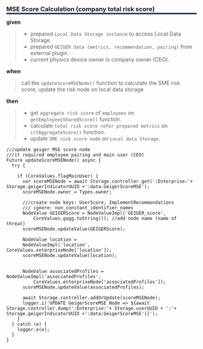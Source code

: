  <h3 style="box-shadow: 0px 4px 0px 0px #233c68;"> MSE Score Calculation (company total risk score)</h3>

 **given**
 > - prepared `Local Data Storage instance` to access Local Data Storage.
 > - prepared `GEIGER data (metrics, recommendation, pairing)` from external plugin.
 > - current physics device owner is company owner (CEO).
 
 **when** 
 > call the `updateScoreMSENode()` function to calculate the SME risk score, update the risk node on local data storage
 
 **then** 
 > - get `aggregate risk score` of `employees` on `getEmployeesSharedScore()` function.
 > - calculate `total risk score refer prepared metrics` on `crtAggregateScore()` function.
 > - update `SME risk score node` on `Local data Storage`. 
  
    ///update geiger MSE score node
    ///it required employee pairing and main user (CEO)
    Future updateScoreMSENode() async {
      try {
    
        if (CoreValues.flagMainUser) {
          var scoreMSENode = await Storage.controller.get(':Enterprise:'+ Storage.geigerIndicatorUUID +':data:GeigerScoreMSE');
          scoreMSENode.owner = Types.owner;
          
          ///create node keys: UserScore, ImplementRecommendations
          /// ignore: non_constant_identifier_names
          NodeValue GEIGERScore = NodeValueImpl('GEIGER_score',
              CoreValues.gagg.toString()); //add node name (name of threat)
          scoreMSENode.updateValue(GEIGERScore);
    
          NodeValue location =
          NodeValueImpl('location', CoreValues.enterpriseNode['location']);
          scoreMSENode.updateValue(location);
    
    
          NodeValue associatedProfiles = NodeValueImpl('associatedProfiles',
              CoreValues.enterpriseNode['associatedProfiles']);
          scoreMSENode.updateValue(associatedProfiles);
    
          await Storage.controller.addOrUpdate(scoreMSENode);
          logger.i('UPDATE GeigerScoreMSE Node => ${await Storage.controller.dump(':Enterprise:'+ Storage.userUUID + ':'+ Storage.geigerIndicatorUUID +':data:GeigerScoreMSE')}');
        }
      } catch (e) {
        logger.e(e);
      }
    }